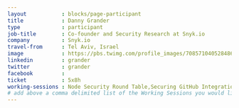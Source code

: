 ```yaml
---
layout           : blocks/page-participant
title            : Danny Grander
type             : participant
job-title        : Co-founder and Security Research at Snyk.io
company          : Snyk.io
travel-from      : Tel Aviv, Israel
image            : https://pbs.twimg.com/profile_images/708571040528486400/fR_OdsPi.jpg
linkedin         : grander
twitter          : grander
facebook         :
ticket           : 5x8h
working-sessions : Node Security Round Table,Securing GitHub Integrations,Integrating Security Tools in the SDL,Securing the CI Pipeline,Threat and Vulnerability Management,GraphQL Security Review,Using ML and AI to detect Attacks,NodeGoat,Maturity Models tool, Data behind Owasp Top 10 2017, Dependency Check, GitHub Organization Reboot, Implications of Owasp Top 10 2017, Agile Practices for Security Teams, Threat and Vulnerability Management, Machine Learning and Security, OWASP Bug Bounty, Internal Bug Bounties Programmes, Bug Bounty Playbook, CTFs, 
# add above a comma delimited list of the Working Sessions you would like to attend (use the session's title)
---
```


<!-- put more details about participant here -->
